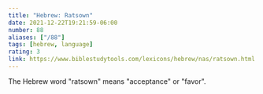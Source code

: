 ```yaml
---
title: "Hebrew: Ratsown"
date: 2021-12-22T19:21:59-06:00
number: 88
aliases: ["/88"]
tags: [hebrew, language]
rating: 3
link: https://www.biblestudytools.com/lexicons/hebrew/nas/ratsown.html
---
```


The Hebrew word "ratsown" means "acceptance" or "favor".
